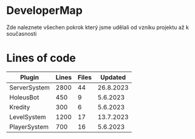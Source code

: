 # DeveloperMap
Zde naleznete všechen pokrok který jsme udělali od vzniku projektu až k současnosti


# Lines of code

| Plugin | Lines | Files | Updated |
| ------- | ------- | --------- | ---------------- |
| ServerSystem | 2800 | 44 | 26.8.2023 |
| HoleusBot | 450 | 9 | 5.6.2023 |
| Kredity | 300 | 6 | 5.6.2023 |
| LevelSystem | 1200 | 17 | 13.7.2023 |
| PlayerSystem | 700 | 16 | 5.6.2023 |
